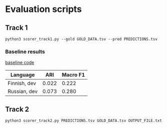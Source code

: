 # Evaluation scripts

## Track 1

```commandline
python3 scorer_track1.py --gold GOLD_DATA.tsv --pred PREDICTIONS.tsv
```

### Baseline results
[baseline code](https://github.com/ltgoslo/axolotl24_shared_task/tree/main/code/baselines)

| Language     | ARI   | Macro F1 |
|--------------|-------|----------|
| Finnish, dev | 0.022 | 0.222    |
| Russian, dev | 0.073 | 0.280    |

## Track 2

```commandline
python3 scorer_track2.py PREDICTIONS.tsv GOLD_DATA.tsv OUTPUT_FILE.txt
```
